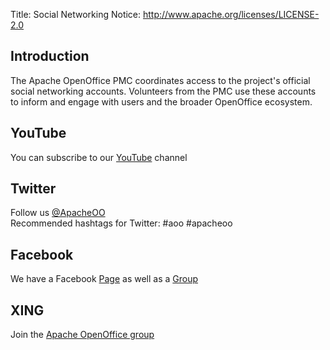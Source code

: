 Title:     Social Networking
Notice: http://www.apache.org/licenses/LICENSE-2.0

## Introduction

The Apache OpenOffice PMC coordinates access to the project's official social networking accounts. Volunteers from the 
PMC use these accounts to inform and engage with users and the broader OpenOffice ecosystem.

## YouTube

You can subscribe to our [YouTube][2] channel

## Twitter

Follow us [@ApacheOO][3]  
Recommended hashtags for Twitter: #aoo #apacheoo

## Facebook

We have a Facebook [Page][6] as well as a [Group][4]

## XING

Join the [Apache OpenOffice group][5]

[1]: https://plus.google.com/+openoffice
[2]: https://www.youtube.com/openoffice
[3]: https://twitter.com/apacheoo
[4]: https://www.facebook.com/groups/338330086179568/
[5]: https://www.xing.com/net/pri344752x/aoo
[6]: https://www.facebook.com/ApacheOO
[7]: https://plus.google.com/communities/103683488250592271079
